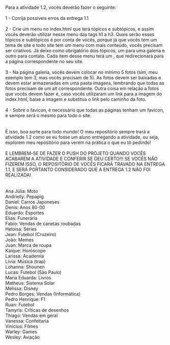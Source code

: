Para a atividade 1.2, vocês deverão fazer o seguinte:
<br />
<br />
1 - Corrija possíveis erros da entrega 1.1
<br />
<br />
2 - Crie um menu no index.html que terá tópicos e subtópicos, e assim vocês deverão utilizar nesse menu das tags h1 a h3. Quais serão esses tópicos e subtópicos é por conta de vocês, porque já que vocês tem um tema de site e todo site tem um menu com mais conteúdo, vocês precisam ser criativos. Já deixo como obrigatório dois tópicos, um para uma galeria e outro para contato. Cada item desse menu terá um <a>, que redirecionará para a página correspondente no seu site.
<br />
<br />
3 - Na página galeria, vocês devem colocar no mínimo 5 fotos (sim, meu exemplo tem 3, mas vocês precisam de 5). As fotos devem ser baixadas e devem estar armazenadas em uma pasta imagens, lembrando que todas as fotos precisam de um alt correspondente. Outra coisa em relação a fotos que vocês devem fazer é, caso vocês utilizaram um link para a imagem do index.html, baixe a imagem e substitua o link pelo caminho da foto.
<br />
<br />
4 - Sobre o favicon, é necessário que todas as páginas tenham um favicon, e sempre será o mesmo para todo o site.
<br />
<br />
<br />
É isso, boa sorte para todo mundo! O meu repositório sempre trará a atividade 1.2 como se eu fosse um aluno entregando a atividade, ou seja, explorem meu repositório para verem na prática o que eu tô pedindo! 
<br />
<br />
E LEMBREM-SE DE FAZER O PUSH DO PROJETO QUANDO VOCÊS ACABAREM A ATIVIDADE E CONFERIR SE DEU CERTO!!! SE VOCÊS NÃO FIZEREM ISSO, O REPOSITÓRIO DE VOCÊS FICARÁ TRAVADO NA ENTREGA 1.1, E SERÁ PORTANTO CONSIDERADO QUE A ENTREGA 1.2 NÃO FOI REALIZADA!
<br />
<br />
<br />
Ana Júlia: Moto<br />
Andrielly: Pepapig<br />
Daniel: Carros Japoneses<br />
Denis: Anos 80-00<br />
Eduardo: Esportes<br />
Elias: Funerária<br />
Fabio: Vendas de canetas roubadas<br />
Heloisa: Séries<br />
Jean: Futebol (Cruzeiro)<br />
João: Memes<br />
Juan: Marca de roupa<br />
Kaique: Horóscopo<br />
Larissa: Academia<br />
Lívia: Música (trap)<br />
Lohanna: Shounen<br />
Lucas: Futebol (São Paulo)<br />
Maria Eduarda: Livros<br />
Matheus: Sistema Solar<br />
Melissa: Disney<br />
Pedro Borges: Vendas (Informática)<br />
Pedro Henrique: F1<br />
Ruan: Futebol<br />
Tamyris: Críticas de desenhos<br />
Thiago: Vendas em geral<br />
Vanessa: Confeitaria<br />
Vinicius: Filmes<br />
Warley: Games<br />
Wesley: Aviação<br />